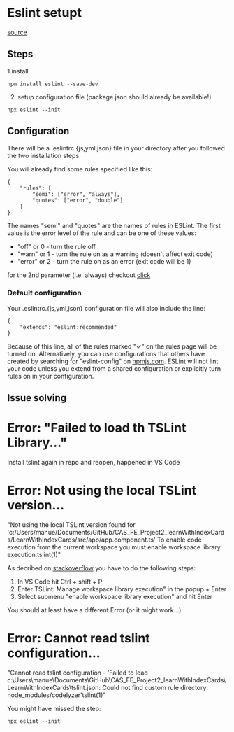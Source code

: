 # Eslint setupt

[source](https://eslint.org/docs/user-guide/getting-started)

## Steps
1.install
```
npm install eslint --save-dev
```
2. setup configuration file (package.json should already be available!)
```
npx eslint --init
```

## Configuration
There will be a .eslintrc.{js,yml,json} file in your directory after you followed the two installation steps

You will already find some rules specified like this:
```
{
    "rules": {
        "semi": ["error", "always"],
        "quotes": ["error", "double"]
    }
}
```

The names "semi" and "quotes" are the names of rules in ESLint. The first value is the error level of the rule and can be one of these values:
- "off" or 0 - turn the rule off
- "warn" or 1 - turn the rule on as a warning (doesn't affect exit code)
- "error" or 2 - turn the rule on as an error (exit code will be 1)

for the 2nd parameter (i.e. always) checkout [click](https://eslint.org/docs/user-guide/configuring/)

### Default configuration

Your .eslintrc.{js,yml,json} configuration file will also include the line:

```
{
    "extends": "eslint:recommended"
}
```

Because of this line, all of the rules marked "✓" on the rules page will be turned on. Alternatively, you can use configurations that others have created by searching for "eslint-config" on [npmjs.com](npmjs.com). ESLint will not lint your code unless you extend from a shared configuration or explicitly turn rules on in your configuration.

## Issue solving

# Error: "Failed to load th TSLint Library..."
Install tslint again in repo and reopen, happened in VS Code

# Error: Not using the local TSLint version...
"Not using the local TSLint version found for 'c:/Users/manue/Documents/GitHub/CAS_FE_Project2_learnWithIndexCards/LearnWithIndexCards/src/app/app.component.ts'
To enable code execution from the current workspace you must enable workspace library execution.tslint(1)"

As decribed on [stackoverflow](https://stackoverflow.com/questions/65228384/tslint-extension-throwing-errors-in-my-angular-application-running-in-visual-stu) you have to do the following steps:

1. In VS Code hit Ctrl + shift + P
2. Enter TSLint: Manage workspace library execution" in the popup + Enter
3. Select submenu "enable workspace library execution" and hit Enter

You should at least have a different Error (or it might work...)

# Error: Cannot read tslint configuration...
"Cannot read tslint configuration - 'Failed to load c:\Users\manue\Documents\GitHub\CAS_FE_Project2_learnWithIndexCards\LearnWithIndexCards\tslint.json: Could not find custom rule directory: node_modules/codelyzer'tslint(1)"

You might have missed the step:
```
npx eslint --init
```

